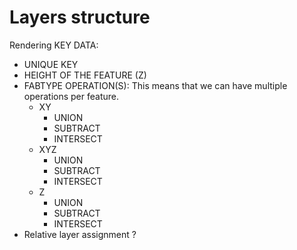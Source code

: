 # Layers structure

Rendering KEY DATA:
- UNIQUE KEY
- HEIGHT OF THE FEATURE (Z)
- FABTYPE OPERATION(S): This means that we can have multiple operations per feature.
    - XY
        - UNION
        - SUBTRACT
        - INTERSECT
    - XYZ
        - UNION
        - SUBTRACT
        - INTERSECT
    - Z
        - UNION  
        - SUBTRACT
        - INTERSECT
- Relative layer assignment ?
